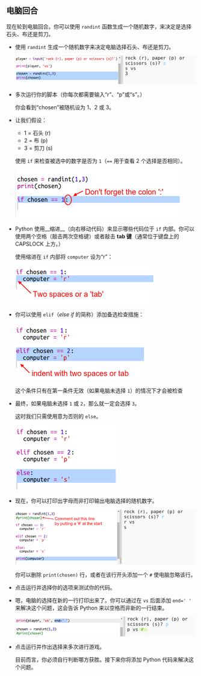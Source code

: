 ## 电脑回合

现在轮到电脑回合。你可以使用 `randint` 函数生成一个随机数字，来决定是选择石头、布还是剪刀。 

  


+ 使用 `randint` 生成一个随机数字来决定电脑选择石头、布还是剪刀。 

  ![screenshot](images/rps-randint.png)
  
+ 多次运行你的脚本（你每次都需要输入“r”、“p”或“s”。）
  
  你会看到“chosen”被随机设为 1、2 或 3。 
  
+ 让我们假设：
  
  + 1 = 石头 (r)
  + 2 = 布 (p)
  + 3 = 剪刀 (s)

  使用 `if` 来检查被选中的数字是否为 `1`（`==` 用于查看 2 个选择是否相同）。 
  
  ![screenshot](images/rps-if-1.png)
  
+ Python 使用__缩进__（向右移动代码）来显示哪些代码位于 `if` 内部。你可以使用两个空格（敲击两次空格键）或者敲击 __tab 键__（通常位于键盘上的 CAPSLOCK 上方。）

  使用缩进在 `if` 内部将 `computer` 设为“r”：
  
  ![screenshot](images/rps-indent.png)
  
+ 你可以使用 `elif`（​_else if_ 的简称）添加备选检查措施：

  ![screenshot](images/rps-elif-2.png)

  这个条件只有在第一条件无效（如果电脑未选择 `1`）的情况下才会被检查
  
+ 最终，如果电脑未选择 `1` 或 `2`，那么就一定会选择 `3`。 

  这时我们只需使用意为否则的 `else`。 
  
  ![screenshot](images/rps-else-3.png)
  
+ 现在，你可以打印出字母而非打印输出电脑选择的随机数字。 

   ![screenshot](images/rps-print-computer.png)
   
   你可以删除 `print(chosen)` 行，或者在该行开头添加一个 `#` 使电脑忽略该行。
      
+ 点击运行并选择你的选项来测试你的代码。 

+ 嗯，电脑的选择在新的一行打印出来了。你可以通过在 `vs` 后面添加 `end=' '` 来解决这个问题，这会告诉 Python 来以空格而非新的一行结束。 

   ![screenshot](images/rps-same-line.png)
      
+ 点击运行并作出选择来多次进行游戏。

  目前而言，你必须自行判断哪方获胜。接下来你将添加 Python 代码来解决这个问题。   
  



